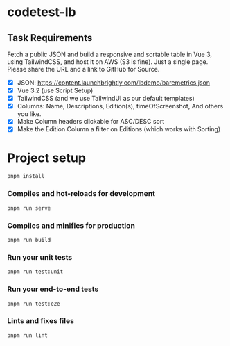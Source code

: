 # codetest-lb

## Task Requirements

Fetch a public JSON and build a responsive and sortable table in Vue 3, using TailwindCSS, and host it on AWS (S3 is fine). Just a single page. Please share the URL and a link to GitHub for Source.

- [x] JSON: https://content.launchbrightly.com/lbdemo/baremetrics.json
- [x] Vue 3.2 (use Script Setup)
- [x] TailwindCSS (and we use TailwindUI as our default templates)
- [x] Columns: Name, Descriptions, Edition(s), timeOfScreenshot, And others you like.
- [x] Make Column headers clickable for ASC/DESC sort
- [x] Make the Edition Column a filter on Editions (which works with Sorting)

# Project setup

```
pnpm install
```

### Compiles and hot-reloads for development

```
pnpm run serve
```

### Compiles and minifies for production

```
pnpm run build
```

### Run your unit tests

```
pnpm run test:unit
```

### Run your end-to-end tests

```
pnpm run test:e2e
```

### Lints and fixes files

```
pnpm run lint
```
